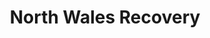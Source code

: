 ---
title: "North Wales Recovery"
url: /llandudno-junction/north-wales-recovery/
shop: Autowerkstatt
---